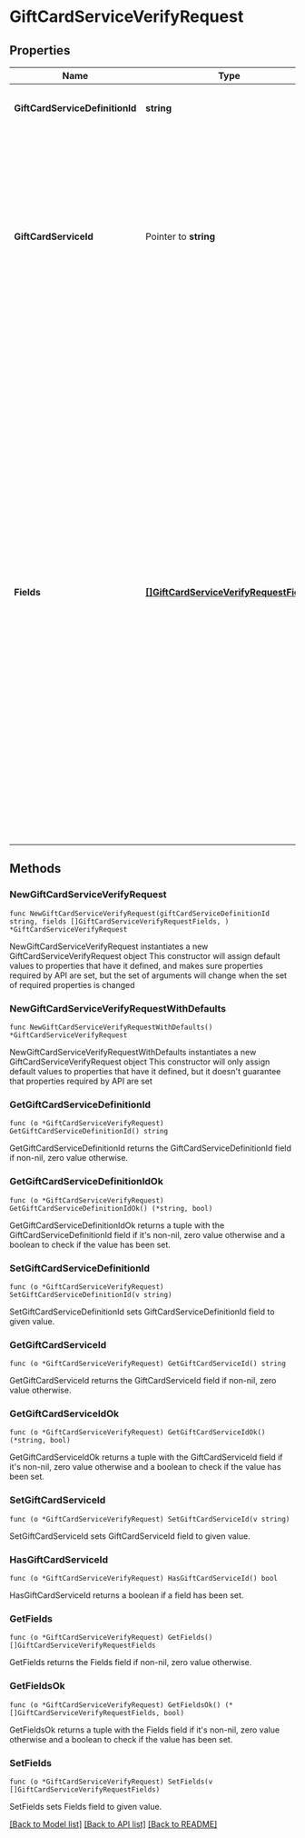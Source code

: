 # GiftCardServiceVerifyRequest

## Properties

Name | Type | Description | Notes
------------ | ------------- | ------------- | -------------
**GiftCardServiceDefinitionId** | **string** | The ID of the gift card service to use. | 
**GiftCardServiceId** | Pointer to **string** | The ID of the gift card service. Required if sending a partial set of credentials in the &#x60;fields&#x60; property. This will merge the provided fields with those already on the service. | [optional] 
**Fields** | [**[]GiftCardServiceVerifyRequestFields**](GiftCardServiceVerifyRequestFields.md) | A list of fields where each field is a key-value pair that represents a defined field in the definition of the service. You are not required to send the full list of fields if the credentials for the service are already stored. For example, if your credentials for &#x60;qwikcilver-gift-card&#x60; are stored and you only provide a &#x60;secret_key&#x60; in the request, it will override the stored &#x60;secret_key&#x60; and verify the resulting set of credentials against the service. | 

## Methods

### NewGiftCardServiceVerifyRequest

`func NewGiftCardServiceVerifyRequest(giftCardServiceDefinitionId string, fields []GiftCardServiceVerifyRequestFields, ) *GiftCardServiceVerifyRequest`

NewGiftCardServiceVerifyRequest instantiates a new GiftCardServiceVerifyRequest object
This constructor will assign default values to properties that have it defined,
and makes sure properties required by API are set, but the set of arguments
will change when the set of required properties is changed

### NewGiftCardServiceVerifyRequestWithDefaults

`func NewGiftCardServiceVerifyRequestWithDefaults() *GiftCardServiceVerifyRequest`

NewGiftCardServiceVerifyRequestWithDefaults instantiates a new GiftCardServiceVerifyRequest object
This constructor will only assign default values to properties that have it defined,
but it doesn't guarantee that properties required by API are set

### GetGiftCardServiceDefinitionId

`func (o *GiftCardServiceVerifyRequest) GetGiftCardServiceDefinitionId() string`

GetGiftCardServiceDefinitionId returns the GiftCardServiceDefinitionId field if non-nil, zero value otherwise.

### GetGiftCardServiceDefinitionIdOk

`func (o *GiftCardServiceVerifyRequest) GetGiftCardServiceDefinitionIdOk() (*string, bool)`

GetGiftCardServiceDefinitionIdOk returns a tuple with the GiftCardServiceDefinitionId field if it's non-nil, zero value otherwise
and a boolean to check if the value has been set.

### SetGiftCardServiceDefinitionId

`func (o *GiftCardServiceVerifyRequest) SetGiftCardServiceDefinitionId(v string)`

SetGiftCardServiceDefinitionId sets GiftCardServiceDefinitionId field to given value.


### GetGiftCardServiceId

`func (o *GiftCardServiceVerifyRequest) GetGiftCardServiceId() string`

GetGiftCardServiceId returns the GiftCardServiceId field if non-nil, zero value otherwise.

### GetGiftCardServiceIdOk

`func (o *GiftCardServiceVerifyRequest) GetGiftCardServiceIdOk() (*string, bool)`

GetGiftCardServiceIdOk returns a tuple with the GiftCardServiceId field if it's non-nil, zero value otherwise
and a boolean to check if the value has been set.

### SetGiftCardServiceId

`func (o *GiftCardServiceVerifyRequest) SetGiftCardServiceId(v string)`

SetGiftCardServiceId sets GiftCardServiceId field to given value.

### HasGiftCardServiceId

`func (o *GiftCardServiceVerifyRequest) HasGiftCardServiceId() bool`

HasGiftCardServiceId returns a boolean if a field has been set.

### GetFields

`func (o *GiftCardServiceVerifyRequest) GetFields() []GiftCardServiceVerifyRequestFields`

GetFields returns the Fields field if non-nil, zero value otherwise.

### GetFieldsOk

`func (o *GiftCardServiceVerifyRequest) GetFieldsOk() (*[]GiftCardServiceVerifyRequestFields, bool)`

GetFieldsOk returns a tuple with the Fields field if it's non-nil, zero value otherwise
and a boolean to check if the value has been set.

### SetFields

`func (o *GiftCardServiceVerifyRequest) SetFields(v []GiftCardServiceVerifyRequestFields)`

SetFields sets Fields field to given value.



[[Back to Model list]](../README.md#documentation-for-models) [[Back to API list]](../README.md#documentation-for-api-endpoints) [[Back to README]](../README.md)


